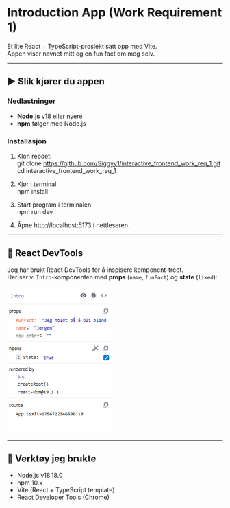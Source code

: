 # Introduction App (Work Requirement 1)

Et lite React + TypeScript-prosjekt satt opp med Vite.  
Appen viser navnet mitt og en fun fact om meg selv.

---


## ▶️ Slik kjører du appen

### Nedlastninger
- **Node.js** v18 eller nyere
- **npm** følger med Node.js

### Installasjon
1. Klon repoet:  
   git clone https://github.com/Siggyy1/interactive_frontend_work_req_1.git  
   cd interactive_frontend_work_req_1

2. Kjør i terminal:  
   npm install

3. Start program i terminalen:  
   npm run dev

4. Åpne http://localhost:5173 i nettleseren.

---

## 🔎 React DevTools
Jeg har brukt React DevTools for å inspisere komponent-treet.  
Her ser vi `Intro`-komponenten med **props** (`name`, `funFact`) og **state** (`liked`):

![React DevTools Screenshot](docs/intro_react.PNG)

---

## 🧰 Verktøy jeg brukte
- Node.js v18.18.0
- npm 10.x
- Vite (React + TypeScript template)
- React Developer Tools (Chrome)
